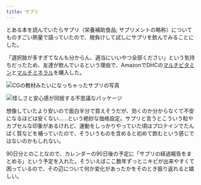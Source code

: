 ```yaml
---
title: サプリ
---
```

とある本を読んでいたらサプリ（栄養補助食品; サプリメントの略称）についてものすごい熱量で語っていたので、根負けして試しにサプリを飲んでみることにした。

「選択肢が多すぎてなんも分からん、適当にいいやつ全部ください」という気持ちだったため、友達が飲んでいるという理由で、AmazonでDHCの[マルチビタミン](https://www.amazon.co.jp/dp/B00GX1E3R6?th=1)と[マルチミネラル](https://www.amazon.co.jp/dp/B01MSSWA5K)を購入した。

![](https://lh5.googleusercontent.com/SGSoSBchslL339NEEFG2ks9Li_b9usCtHcTxH8CsggQnQ1gBPTO7eUuDuWoU9xXQJfNYuxVkXLgciYtGuFIFFuT9B5JNnTgxBAwbep3Y9a19C4_GNSXoFheUFu5BOFlBfPBHSY8Zk1-f04s2jusaiEoZ-XzJaZ8Ziv94lH5YwneVWfsr10MrB8PdPYKy "CGの教材みたいになっちゃったサプリの写真")

![](https://lh3.googleusercontent.com/2W-SvJAi5mq-2v67Lvo14LwB6PS4se9NDVvC8RgxckHVRzUdpU0jK4Czc-PH4QvelWOdWKlvA6_prae2GNmkoWTL7TdD8AmX6LiLUpgBBmhb_e5WhuDln9X0OKHL_MC3DHTYaykTNbKzGw-bovxfxxQtY2ljAy8QRDoYfJfSLvxchjZ3li0-2D4PCldW "怪しさと安心感が同居する不思議なパッケージ")

想像していたより安いので面白半分で買えそうだが、効くのか分からなくて不安になるほどは安くない……という絶妙な価格設定。サプリと言うとこういう粒やカプセルな印象があるけれど、運動をしっかりやっていた頃はプロテインでたんぱく質などを補っていたので、そういうものを含めると初めて飲むという感じではないのかもしれない。

90日分とのことなので、カレンダーの90日後の予定に「サプリの経過報告をまとめる」という予定を入れた。そういえばここ数年ずっとニキビが出来やすくて困っているので、その辺について何か変化があったかをそのとき振り返れると嬉しい。
